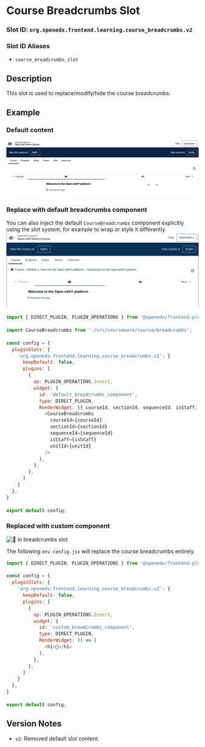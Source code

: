 # Course Breadcrumbs Slot

### Slot ID: `org.openedx.frontend.learning.course_breadcrumbs.v2`

### Slot ID Aliases
* `course_breadcrumbs_slot`

## Description

This slot is used to replace/modify/hide the course breadcrumbs.

## Example

### Default content
![Breadcrumbs slot with default content](./screenshot_default.png)

### Replace with default breadcrumbs component
You can also inject the default `CourseBreadcrumbs` component explicitly using the slot system, for example to wrap or style it differently.
![Breadcrumbs slot with default content](./screenshot_with_default_breadcrumbs.png)

```js
import { DIRECT_PLUGIN, PLUGIN_OPERATIONS } from '@openedx/frontend-plugin-framework';

import CourseBreadcrumbs from './src/courseware/course/breadcrumbs';

const config = {
  pluginSlots: {
    'org.openedx.frontend.learning.course_breadcrumbs.v2': {
      keepDefault: false,
      plugins: [
        {
          op: PLUGIN_OPERATIONS.Insert,
          widget: {
            id: 'default_breadcrumbs_component',
            type: DIRECT_PLUGIN,
            RenderWidget: ({ courseId, sectionId, sequenceId, isStaff, unitId }) => (
              <CourseBreadcrumbs
                courseId={courseId}
                sectionId={sectionId}
                sequenceId={sequenceId}
                isStaff={isStaff}
                unitId={unitId}
              />
            ),
          },
        },
      ]
    }
  },
}

export default config;
```

### Replaced with custom component
![🍞 in breadcrumbs slot](./screenshot_custom.png)

The following `env.config.jsx` will replace the course breadcrumbs entirely.

```js
import { DIRECT_PLUGIN, PLUGIN_OPERATIONS } from '@openedx/frontend-plugin-framework';

const config = {
  pluginSlots: {
    'org.openedx.frontend.learning.course_breadcrumbs.v2': {
      keepDefault: false,
      plugins: [
        {
          op: PLUGIN_OPERATIONS.Insert,
          widget: {
            id: 'custom_breadcrumbs_component',
            type: DIRECT_PLUGIN,
            RenderWidget: () => (
              <h1>🍞</h1>
            ),
          },
        },
      ]
    }
  },
}

export default config;
```

## Version Notes

- `v2`: Removed default slot content.
